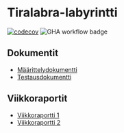# Tiralabra-labyrintti
[![codecov](https://codecov.io/gh/sannituomisto/tiralabra-labyrintti/branch/main/graph/badge.svg?token=7V5900RYNR)](https://codecov.io/gh/sannituomisto/tiralabra-labyrintti) ![GHA workflow badge](https://github.com/sannituomisto/tiralabra-labyrintti/workflows/CI/badge.svg)
## Dokumentit
- [Määrittelydokumentti](https://github.com/sannituomisto/tiralabra-labyrintti/blob/main/dokumentit/määrittelydokumentti.md)
- [Testausdokumentti](https://github.com/sannituomisto/tiralabra-labyrintti/blob/main/dokumentit/testausdokumentti.md)

## Viikkoraportit
- [Viikkoraportti 1](https://github.com/sannituomisto/tiralabra-labyrintti/blob/main/dokumentit/viikkoraportti1.md)
- [Viikkoraportti 2](https://github.com/sannituomisto/tiralabra-labyrintti/blob/main/dokumentit/viikkoraportti2.md)
